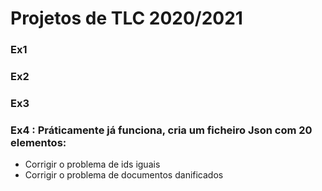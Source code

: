 # Projetos de TLC 2020/2021

### Ex1
### Ex2
### Ex3
### Ex4 : Práticamente já funciona, cria um ficheiro Json com 20 elementos:
   * Corrigir o problema de ids iguais
   * Corrigir o problema de documentos danificados

